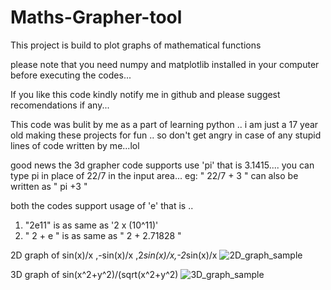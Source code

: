 # Maths-Grapher-tool

This project is build to plot graphs of mathematical functions

please note that you need numpy and matplotlib installed in your computer before executing the codes...

If you like this code kindly notify me in github and please suggest recomendations if any...

This code was bulit by me as a part of learning python .. i am just a 17 year old making these projects for fun .. so don't get angry in case of any stupid lines of code written by me...lol


good news the 3d grapher code supports use 'pi' that is 3.1415.... you can type pi in place of 22/7 in the input area...
eg: " 22/7 + 3 " can also be written as " pi +3 "



both the codes support usage of 'e'
that is ..
1)  "2e11" is as same as '2 x (10^11)'
2)  " 2 + e " is as same as " 2 + 2.71828 " 

2D graph of sin(x)/x ,-sin(x)/x ,2*sin(x)/x,-2*sin(x)/x
![2D_graph_sample](https://drive.google.com/open?id=1Wj6RQ9ncWoWKpGL7SVDhAr3HYrQJMyTF)

3D graph of sin(x^2+y^2)/(sqrt(x^2+y^2)
![3D_graph_sample](https://drive.google.com/open?id=1Wj6RQ9ncWoWKpGL7SVDhAr3HYrQJMyTF)
